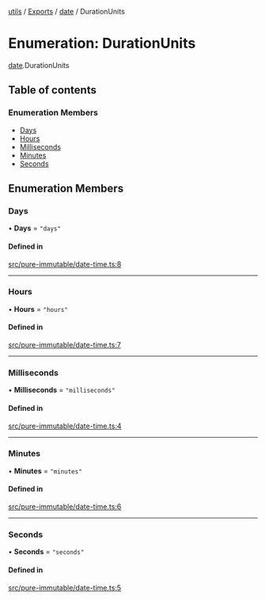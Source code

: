 [utils](../README.md) / [Exports](../modules.md) / [date](../modules/date.md) / DurationUnits

# Enumeration: DurationUnits

[date](../modules/date.md).DurationUnits

## Table of contents

### Enumeration Members

- [Days](date.DurationUnits.md#days)
- [Hours](date.DurationUnits.md#hours)
- [Milliseconds](date.DurationUnits.md#milliseconds)
- [Minutes](date.DurationUnits.md#minutes)
- [Seconds](date.DurationUnits.md#seconds)

## Enumeration Members

### Days

• **Days** = ``"days"``

#### Defined in

[src/pure-immutable/date-time.ts:8](https://github.com/alpinisme/utils/blob/5571690/src/pure-immutable/date-time.ts#L8)

___

### Hours

• **Hours** = ``"hours"``

#### Defined in

[src/pure-immutable/date-time.ts:7](https://github.com/alpinisme/utils/blob/5571690/src/pure-immutable/date-time.ts#L7)

___

### Milliseconds

• **Milliseconds** = ``"milliseconds"``

#### Defined in

[src/pure-immutable/date-time.ts:4](https://github.com/alpinisme/utils/blob/5571690/src/pure-immutable/date-time.ts#L4)

___

### Minutes

• **Minutes** = ``"minutes"``

#### Defined in

[src/pure-immutable/date-time.ts:6](https://github.com/alpinisme/utils/blob/5571690/src/pure-immutable/date-time.ts#L6)

___

### Seconds

• **Seconds** = ``"seconds"``

#### Defined in

[src/pure-immutable/date-time.ts:5](https://github.com/alpinisme/utils/blob/5571690/src/pure-immutable/date-time.ts#L5)
